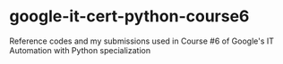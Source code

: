 # google-it-cert-python-course6
Reference codes and my submissions used in Course #6 of Google's IT Automation with Python specialization
